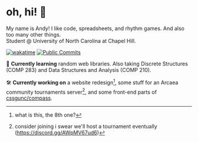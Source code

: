 # oh, hi! 👋
My name is Andy! I like code, spreadsheets, and rhythm games. And also too many other things.  
Student @ University of North Carolina at Chapel Hill.  

[![wakatime](https://wakatime.com/badge/user/6ad077df-c2d6-4490-8f76-a473d3aa907a.svg?style=flat-square)](https://wakatime.com/@6ad077df-c2d6-4490-8f76-a473d3aa907a?style=flat-square)
[![Public Commits](https://img.shields.io/badge/dynamic/json?label=public%20commits&query=%24.total_count&url=https%3A%2F%2Fapi.github.com%2Fsearch%2Fcommits%3Fq%3Dauthor%3A12beesinatrenchcoat&style=flat-square&cache-seconds=43200&logo=github)](https://github.com/search?q=author%3A12beesinatrenchcoat&type=commits)

🌱 **Currently learning** random web libraries. Also taking Discrete Structures (COMP 283) and Data Structures and Analysis (COMP 210).

🛠️ **Currently working on** a website redesign[^1], some stuff for an Arcaea community tournaments server[^2], and some front-end parts of [cssgunc/compass](https://github.com/cssgunc/compass).

[^1]: what is this, the 8th one?
[^2]: consider joining i swear we'll host a tournament eventually (https://discord.gg/AWpMV67ud6)
